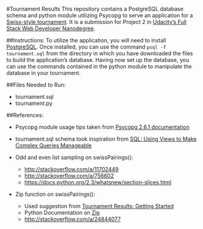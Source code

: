 #Tournament Results
This repository contains a PostgreSQL database schema and python module utilizing Psycopg to serve an application for a [Swiss-style tournament](http://www.wizards.com/dci/downloads/swiss_pairings.pdf). It is a submission for Project 2 in [Udacity’s Full Stack Web Developer Nanodegree](https://www.udacity.com/course/full-stack-web-developer-nanodegree--nd004).

##Instructions:
To utilize the application, you will need to install [PostgreSQL](http://www.postgresql.org/). Once installed, you can use the command `psql -f tournament.sql` from the directory in which you have downloaded the files to build the application’s database. Having now set up the database, you can use the commands contained in the python module to manipulate the database in your tournament.

##Files Needed to Run:
* tournament.sql
* tournament.py

##References:
* Psycopg module usage tips taken from [Psycopg 2.6.1 documentation](http://initd.org/psycopg/docs/usage.html#passing-parameters-to-sql-queries)

* tournament.sql schema took inspiration from [SQL: Using Views to Make Complex Queries Manageable](https://plus.google.com/u/0/events/cs0lddl0stv1mjk4a5kruslmsmg)

* Odd and even list sampling on swissPairings():
  * http://stackoverflow.com/a/11702449
  * http://stackoverflow.com/a/756602
  * https://docs.python.org/2.3/whatsnew/section-slices.html

* Zip function on swissPairings():
  * Used suggestion from [Tournament Results: Getting Started](https://docs.google.com/a/knowlabs.com/document/d/16IgOm4XprTaKxAa8w02y028oBECOoB1EI1ReddADEeY/pub?embedded=true)
  * Python Documentation on [Zip](https://docs.python.org/2/library/functions.html#zip)
  * http://stackoverflow.com/a/24844077
